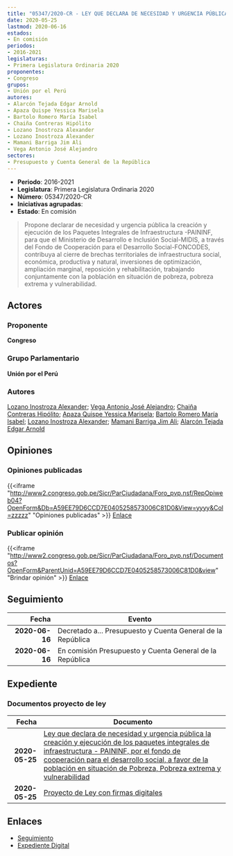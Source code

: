 ```yaml
---
title: "05347/2020-CR - LEY QUE DECLARA DE NECESIDAD Y URGENCIA PÚBLICA LA CREACIÓN Y EJECUCIÓN DE LOS PAQUETES INTEGRALES DE INFRAESTRUCTURA-PAININF, POR EL FONDO DE COOPERACIÓN PARA EL DESARROLLO SOCIAL, A FAVOR DE LA POBLACIÓN EN SITUACIÓN DE POBREZA, POBREZA EXTREMA Y VULNERABILIDAD"
date: 2020-05-25
lastmod: 2020-06-16
estados:
- En comisión
periodos:
- 2016-2021
legislaturas:
- Primera Legislatura Ordinaria 2020
proponentes:
- Congreso
grupos:
- Unión por el Perú
autores:
- Alarcón Tejada Edgar Arnold
- Apaza Quispe Yessica Marisela
- Bartolo Romero María Isabel
- Chaiña Contreras Hipólito
- Lozano Inostroza Alexander
- Lozano Inostroza Alexander
- Mamani Barriga Jim Ali
- Vega Antonio José Alejandro
sectores:
- Presupuesto y Cuenta General de la República
---
```

- **Periodo**: 2016-2021
- **Legislatura**: Primera Legislatura Ordinaria 2020
- **Número**: 05347/2020-CR
- **Iniciativas agrupadas**: 
- **Estado**: En comisión

> Propone declarar de necesidad y urgencia pública la creación y ejecución de los Paquetes Integrales de Infraestructura -PAININF, para que el Ministerio de Desarrollo e Inclusión Social-MIDIS, a través del Fondo de Cooperación para el Desarrollo Social-FONCODES, contribuya al cierre de brechas territoriales de infraestructura social, económica, productiva y natural, inversiones de optimización, ampliación marginal, reposición y rehabilitación, trabajando conjuntamente con la población en situación de pobreza, pobreza extrema y vulnerabilidad.


## Actores

### Proponente

**Congreso**

### Grupo Parlamentario

**Unión por el Perú**

### Autores

[Lozano Inostroza Alexander](mailto:mailto:alozano@congreso.gob.pe); [Vega Antonio José Alejandro](mailto:mailto:jvegaa@congreso.gob.pe); [Chaiña Contreras Hipólito](mailto:mailto:hchaina@congreso.gob.pe); [Apaza Quispe Yessica Marisela](mailto:mailto:yapaza@congreso.gob.pe); [Bartolo Romero María Isabel](mailto:mailto:mbartolo@congreso.gob.pe); [Lozano Inostroza Alexander](mailto:mailto:alozano@congreso.gob.pe); [Mamani Barriga Jim Ali](mailto:mailto:jmamani@congreso.gob.pe); [Alarcón Tejada Edgar Arnold](mailto:mailto:ealarcont@congreso.gob.pe)

## Opiniones

### Opiniones publicadas

{{<iframe "http://www2.congreso.gob.pe/Sicr/ParCiudadana/Foro_pvp.nsf/RepOpiweb04?OpenForm&Db=A59EE79D6CCD7E0405258573006C81D0&View=yyyy&Col=zzzzz" "Opiniones publicadas" >}}
[Enlace](http://www2.congreso.gob.pe/Sicr/ParCiudadana/Foro_pvp.nsf/RepOpiweb04?OpenForm&Db=A59EE79D6CCD7E0405258573006C81D0&View=yyyy&Col=zzzzz)

### Publicar opinión

{{<iframe "http://www2.congreso.gob.pe/Sicr/ParCiudadana/Foro_pvp.nsf/Documentos?OpenForm&ParentUnid=A59EE79D6CCD7E0405258573006C81D0&view" "Brindar opinión" >}}
[Enlace](http://www2.congreso.gob.pe/Sicr/ParCiudadana/Foro_pvp.nsf/Documentos?OpenForm&ParentUnid=A59EE79D6CCD7E0405258573006C81D0&view)


## Seguimiento

| Fecha | Evento |
|------:|--------|
| **2020-06-16** | Decretado a... Presupuesto y Cuenta General de la República |
| **2020-06-16** | En comisión Presupuesto y Cuenta General de la República |

## Expediente

### Documentos proyecto de ley

| Fecha | Documento |
|------:|-----------|
| **2020-05-25** | [Ley que declara de necesidad y urgencia pública la creación y ejecución de los paquetes integrales de infraestructura - PAININF, por el fondo de cooperación para el desarrollo social, a favor de la población en situación de Pobreza, Pobreza extrema y vulnerabilidad](http://www.leyes.congreso.gob.pe/Documentos/2016_2021/Proyectos_de_Ley_y_de_Resoluciones_Legislativas/PL05347-20200525.pdf) |
| **2020-05-25** | [Proyecto de Ley con firmas digitales](http://www.leyes.congreso.gob.pe/Documentos/2016_2021/Proyectos_de_Ley_y_de_Resoluciones_Legislativas/Proyectos_Firmas_digitales/PL05347.pdf) |

## Enlaces

- [Seguimiento](http://www2.congreso.gob.pe/Sicr/TraDocEstProc/CLProLey2016.nsf/f7fff46988ca05b1052578e100829cc7/009fa270ed58a95605258573007c7d74?OpenDocument)
- [Expediente Digital](http://www2.congreso.gob.pe/Sicr/TraDocEstProc/Expvirt_2011.nsf/visbusqptramdoc1621/05347?opendocument)

